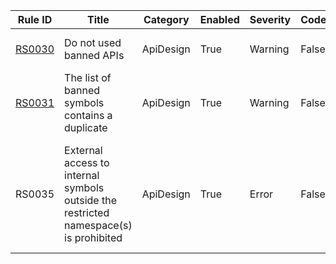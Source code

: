 
Rule ID | Title | Category | Enabled | Severity | CodeFix | Description |
--------|-------|----------|---------|----------|---------|--------------------------------------------------------------------------------------------------------------|
[RS0030](https://github.com/dotnet/roslyn-analyzers/blob/master/src/Microsoft.CodeAnalysis.BannedApiAnalyzers/BannedApiAnalyzers.Help.md) | Do not used banned APIs | ApiDesign | True | Warning | False | The symbol has been marked as banned in this project, and an alternate should be used instead. |
[RS0031](https://github.com/dotnet/roslyn-analyzers/blob/master/src/Microsoft.CodeAnalysis.BannedApiAnalyzers/BannedApiAnalyzers.Help.md) | The list of banned symbols contains a duplicate | ApiDesign | True | Warning | False | The list of banned symbols contains a duplicate. |
RS0035 | External access to internal symbols outside the restricted namespace(s) is prohibited | ApiDesign | True | Error | False | RestrictedInternalsVisibleToAttribute enables a restricted version of InternalsVisibleToAttribute that limits access to internal symbols to those within specified namespaces. Each referencing assembly can only access internal symbols defined in the restricted namespaces that the referenced assembly allows. |
